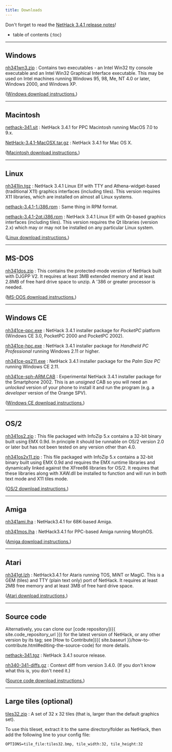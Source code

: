 ```yaml
---
title: Downloads
---
```

Don't forget to read the [NetHack 3.4.1 release notes](release.html)!

* table of contents
{:toc}

---

## Windows

[nh341wn3.zip](http://sourceforge.net/projects/nethack/files/nethack/3.4.1/nh341wn3.zip/download)
: Contains two executables - an Intel Win32 tty console executable and an Intel Win32 Graphical Interface executable.  This may be used on Intel machines running Windows 95, 98, Me, NT 4.0 or later, Windows 2000, and Windows XP.

([Windows download instructions.](ports/download-win.html))

---

## Macintosh

[nethack-341.sit](http://sourceforge.net/projects/nethack/files/nethack/3.4.1/nethack-341.sit/download)
: NetHack 3.4.1 for PPC Macintosh running MacOS 7.0 to 9.x.

[NetHack-3.4.1-MacOSX.tar.gz](http://sourceforge.net/projects/nethack/files/nethack/3.4.1/NetHack-3.4.1-MacOSX.tar.gz/download)
: NetHack 3.4.1 for Mac OS X.

([Macintosh download instructions.](ports/download-mac.html))

---

## Linux

[nh341lin.tgz](http://sourceforge.net/projects/nethack/files/nethack/3.4.1/nh341lin.tgz/download)
: NetHack 3.4.1 Linux Elf with TTY and Athena-widget-based (traditional X11) graphics interfaces (including tiles).  This version requires X11 libraries, which are installed on almost all Linux systems.

[nethack-3.4.1-1.i386.rpm](http://sourceforge.net/projects/nethack/files/nethack/3.4.1/nethack-3.4.1-1.i386.rpm/download)
: Same thing in RPM format.

[nethack-3.4.1-2qt.i386.rpm](http://sourceforge.net/projects/nethack/files/nethack/3.4.1/nethack-3.4.1-2qt.i386.rpm/download)
: NetHack 3.4.1 Linux Elf with Qt-based graphics interfaces (including tiles).  This version requires the Qt libraries (version 2.x) which may or may not be installed on any particular Linux system.

([Linux download instructions.](ports/download-linux.html))

---

## MS-DOS

[nh341dos.zip](http://sourceforge.net/projects/nethack/files/nethack/3.4.1/nh341dos.zip/download)
: This contains the protected-mode version of NetHack built with DJGPP V2.  It requires at least 3MB extended memory and at least 2.8MB of free hard drive space to unzip.  A '386 or greater processor is needed.

([MS-DOS download instructions.](ports/download-msdos.html))

---

## Windows CE

[nh341ce-ppc.exe](http://sourceforge.net/projects/nethack/files/nethack/3.4.1/nh341ce-ppc.exe/download)
: NetHack 3.4.1 installer package for *PocketPC* platform (Windows CE 3.0, PocketPC 2000 and PocketPC 2002).

[nh341ce-hpc.exe](http://sourceforge.net/projects/nethack/files/nethack/3.4.1/nh341ce-hpc.exe/download)
: NetHack 3.4.1 installer package for *Handheld PC Professional* running Windows 2.11 or higher.

[nh341ce-ps211.exe](http://sourceforge.net/projects/nethack/files/nethack/3.4.1/nh341ce-ps211.exe/download)
: NetHack 3.4.1 installer package for the *Palm Size PC* running Windows CE 2.11.

[nh341ce-sph-ARM.CAB](http://sourceforge.net/projects/nethack/files/nethack/3.4.1/nh341ce-sph-ARM.CAB/download)
: Experimental NetHack 3.4.1 installer package for the Smartphone 2002.  This is an *unsigned* CAB so you will need an *unlocked* version of your phone to install it and run the program (e.g. a *developer* version of the Orange SPV).

([Windows CE download instructions.](ports/download-wince.html))

---

## OS/2

[nh341os2.zip](http://sourceforge.net/projects/nethack/files/nethack/3.4.1/nh341os2.zip/download)
: This file packaged with InfoZip 5.x contains a 32-bit binary built using EMX 0.9d.  In principle it should be runnable on OS/2 version 2.0 or later but has not been tested on any version other than 4.0.

[nh341os2x11.zip](http://sourceforge.net/projects/nethack/files/nethack/3.4.1/nh341os2x11.zip/download)
: This file packaged with InfoZip 5.x contains a 32-bit binary built using EMX 0.9d and requires the EMX runtime libraries and dynamically linked against the XFree86 libraries for OS/2.  It requires that these libraries along with XAW.dll be installed to function and will run in both text mode and X11 tiles mode.

([OS/2 download instructions.](ports/download-os2.html))

---

## Amiga

[nh341ami.lha](http://sourceforge.net/projects/nethack/files/nethack/3.4.1/nh341ami.lha/download)
: NetHack3.4.1 for 68K-based Amiga.

[nh341mos.lha](http://sourceforge.net/projects/nethack/files/nethack/3.4.1/nh341mos.lha/download)
: NetHack3.4.1 for PPC-based Amiga running MorphOS.

([Amiga download instructions.](ports/download-amiga.html))

---

## Atari

[nh341gt.lzh](http://sourceforge.net/projects/nethack/files/nethack/3.4.1/nh341gt.lzh/download)
: NetHack3.4.1 for Ataris running TOS, MiNT or MagiC. This is a GEM (tiles) and TTY (plain text only) port of NetHack. It requires at least 2MB free memory and at least 3MB of free hard drive space.

([Atari download instructions,](ports/download-atari.html))

---

## Source code

Alternatively, you can clone our [code repository]({{ site.code_repository_url }}) for the latest version of NetHack, or any other version by its tag; see [How to Contribute]({{ site.baseurl }}/how-to-contribute.html#editing-the-source-code) for more details.

[nethack-341.tgz](http://sourceforge.net/projects/nethack/files/nethack/3.4.1/nethack-341.tgz/download)
: NetHack 3.4.1 source release.

[nh340-341-diffs.gz](http://sourceforge.net/projects/nethack/files/nethack/3.4.1/nh340-341-diffs.gz/download)
: Context diff from version 3.4.0.  (If you don't know what this is, you don't need it.)

([Source code download instructions.](download-src.html))

---

## Large tiles (optional)

[tiles32.zip](#TODO)
: A set of 32 x 32 tiles (that is, larger than the default graphics set).

To use this tileset, extract it to the same directory/folder as NetHack, then add the following line to your config file:

```
OPTIONS=tile_file:tiles32.bmp, tile_width:32, tile_height:32
```
